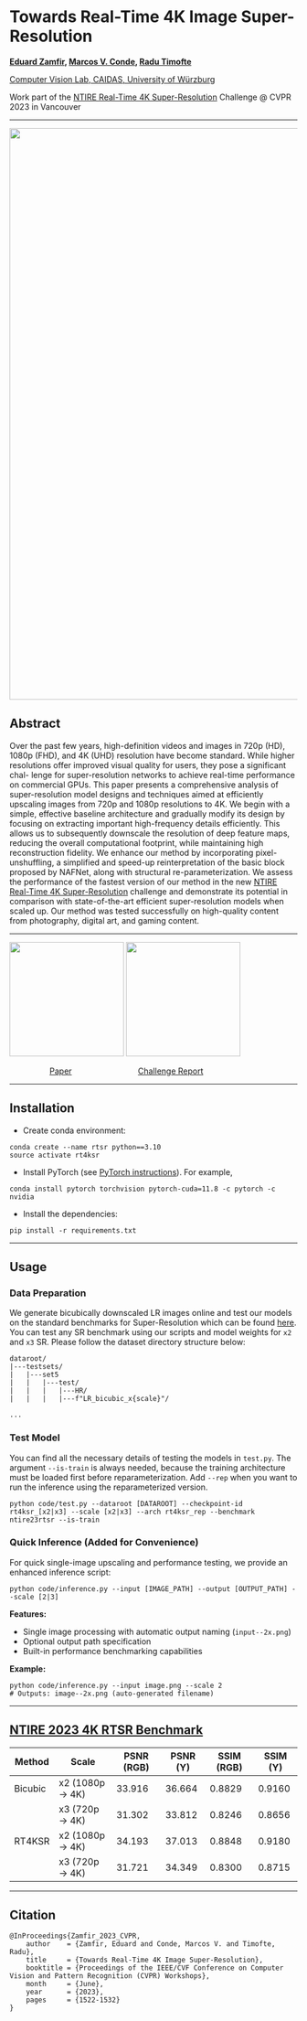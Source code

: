 # Towards Real-Time 4K Image Super-Resolution

**[Eduard Zamfir](https://scholar.google.com/citations?hl=en&user=5-FIWKoAAAAJ), [Marcos V. Conde](https://scholar.google.com/citations?user=NtB1kjYAAAAJ&hl=en), [Radu Timofte](https://scholar.google.com/citations?user=u3MwH5kAAAAJ&hl=en)**

[Computer Vision Lab, CAIDAS, University of Würzburg](https://www.informatik.uni-wuerzburg.de/computervision/home/)

Work part of the [NTIRE Real-Time 4K Super-Resolution](https://cvlai.net/ntire/2023/) Challenge @ CVPR 2023 in Vancouver

----
<img src="assets/rt4ksr_teaser.png" width="1000" />

## Abstract
Over the past few years, high-definition videos and images in 720p (HD), 1080p (FHD), and 4K (UHD) resolution have become standard. While higher resolutions offer improved visual quality for users, they pose a significant chal- lenge for super-resolution networks to achieve real-time performance on commercial GPUs. This paper presents a comprehensive analysis of super-resolution model designs and techniques aimed at efficiently upscaling images from 720p and 1080p resolutions to 4K. We begin with a simple, effective baseline architecture and gradually modify its design by focusing on extracting important high-frequency details efficiently. This allows us to subsequently downscale the resolution of deep feature maps, reducing the overall computational footprint, while maintaining high reconstruction fidelity. We enhance our method by incorporating pixel-unshuffling, a simplified and speed-up reinterpretation of the basic block proposed by NAFNet, along with structural re-parameterization. We assess the performance of the fastest version of our method in the new [NTIRE Real-Time 4K Super-Resolution](https://cvlai.net/ntire/2023/) challenge and demonstrate its potential in comparison with state-of-the-art efficient super-resolution models when scaled up. Our method was tested successfully on high-quality content from photography, digital art, and gaming content.

----

<a href="https://openaccess.thecvf.com/content/CVPR2023W/NTIRE/html/Zamfir_Towards_Real-Time_4K_Image_Super-Resolution_CVPRW_2023_paper.html"><img src="assets/paper.png" width="200" border="0"></a>  <a href="https://openaccess.thecvf.com/content/CVPR2023W/NTIRE/html/Conde_Efficient_Deep_Models_for_Real-Time_4K_Image_Super-Resolution._NTIRE_2023_CVPRW_2023_paper.html"><img src="assets/report.png" width="200" border="0"></a>

&ensp;&ensp;&emsp;&emsp;&emsp;&emsp;[Paper](https://openaccess.thecvf.com/content/CVPR2023W/NTIRE/html/Zamfir_Towards_Real-Time_4K_Image_Super-Resolution_CVPRW_2023_paper.html)
&ensp;&ensp;&emsp;&emsp;&emsp;&emsp;&emsp;&emsp;&emsp;[Challenge Report](https://openaccess.thecvf.com/content/CVPR2023W/NTIRE/html/Conde_Efficient_Deep_Models_for_Real-Time_4K_Image_Super-Resolution._NTIRE_2023_CVPRW_2023_paper.html)

---
## Installation

- Create conda environment:
```
conda create --name rtsr python==3.10
source activate rt4ksr
```
- Install PyTorch (see [PyTorch instructions](https://pytorch.org/get-started/locally/)). For example,
```
conda install pytorch torchvision pytorch-cuda=11.8 -c pytorch -c nvidia
```
- Install the dependencies:
```
pip install -r requirements.txt
````

----
## Usage

### Data Preparation
We generate bicubically downscaled LR images online and test our models on the standard benchmarks for Super-Resolution which can be found [here](https://cvnote.ddlee.cc/2019/09/22/image-super-resolution-datasets). You can test any SR benchmark using our scripts and model weights for `x2` and `x3` SR. Please follow the dataset directory structure below:
````
dataroot/
|---testsets/
|   |---set5
|   |   |---test/
|   |   |   |---HR/
|   |   |   |---f"LR_bicubic_x{scale}"/

...
````

### Test Model
You can find all the necessary details of testing the models in `test.py`. The argument `--is-train` is always needed, because the training architecture must be loaded first before reparameterization. Add `--rep` when you want to run the inference using the reparameterized version.

````
python code/test.py --dataroot [DATAROOT] --checkpoint-id rt4ksr_[x2|x3] --scale [x2|x3] --arch rt4ksr_rep --benchmark ntire23rtsr --is-train
````

### Quick Inference (Added for Convenience)
For quick single-image upscaling and performance testing, we provide an enhanced inference script:

````
python code/inference.py --input [IMAGE_PATH] --output [OUTPUT_PATH] --scale [2|3]
````

**Features:**
- Single image processing with automatic output naming (`input--2x.png`)
- Optional output path specification
- Built-in performance benchmarking capabilities

**Example:**
````
python code/inference.py --input image.png --scale 2
# Outputs: image--2x.png (auto-generated filename)
````

---
## [NTIRE 2023 4K RTSR Benchmark](https://github.com/eduardzamfir/NTIRE23-RTSR)


| Method  | Scale            |PSNR (RGB)| PSNR (Y)| SSIM (RGB) | SSIM (Y) |
|---------|------------------|----------|---------|------------|----------|
| Bicubic | x2 (1080p -> 4K) | 33.916   | 36.664  |  0.8829    | 0.9160   |
|         | x3 (720p -> 4K)  | 31.302   | 33.812  |  0.8246    | 0.8656   |
| RT4KSR  | x2 (1080p -> 4K) | 34.193   | 37.013  | 0.8848     | 0.9180   |              
|         | x3 (720p -> 4K)  | 31.721   | 34.349  | 0.8300     | 0.8715   |

---
## Citation
```
@InProceedings{Zamfir_2023_CVPR,
    author    = {Zamfir, Eduard and Conde, Marcos V. and Timofte, Radu},
    title     = {Towards Real-Time 4K Image Super-Resolution},
    booktitle = {Proceedings of the IEEE/CVF Conference on Computer Vision and Pattern Recognition (CVPR) Workshops},
    month     = {June},
    year      = {2023},
    pages     = {1522-1532}
}
```
